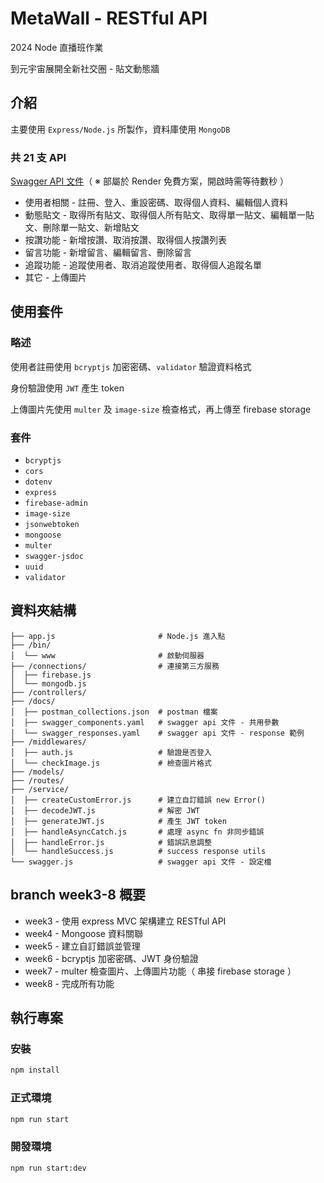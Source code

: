 # MetaWall - RESTful API

2024 Node 直播班作業

到元宇宙展開全新社交圈 - 貼文動態牆

## 介紹

主要使用 ``Express/Node.js`` 所製作，資料庫使用 ``MongoDB``

### 共 21 支 API

[Swagger API 文件](https://node-training-2024.onrender.com/api-docs/)（ ※ 部屬於 Render 免費方案，開啟時需等待數秒 ）

* 使用者相關 - 註冊、登入、重設密碼、取得個人資料、編輯個人資料
* 動態貼文 - 取得所有貼文、取得個人所有貼文、取得單一貼文、編輯單一貼文、刪除單一貼文、新增貼文
* 按讚功能 - 新增按讚、取消按讚、取得個人按讚列表
* 留言功能 - 新增留言、編輯留言、刪除留言
* 追蹤功能 - 追蹤使用者、取消追蹤使用者、取得個人追蹤名單
* 其它 - 上傳圖片

## 使用套件

### 略述

使用者註冊使用 ``bcryptjs`` 加密密碼、``validator`` 驗證資料格式

身份驗證使用 ``JWT`` 產生 token

上傳圖片先使用 ``multer`` 及 ``image-size`` 檢查格式，再上傳至 firebase storage

### 套件
* ``bcryptjs``
* ``cors``
* ``dotenv``
* ``express``
* ``firebase-admin``
* ``image-size``
* ``jsonwebtoken``
* ``mongoose``
* ``multer``
* ``swagger-jsdoc``
* ``uuid``
* ``validator``

## 資料夾結構

```
├── app.js                       # Node.js 進入點
├── /bin/
│  └── www                       # 啟動伺服器
├── /connections/                # 連接第三方服務
│  ├── firebase.js
│  └── mongodb.js
├── /controllers/
├── /docs/
│  ├── postman_collections.json  # postman 檔案
│  ├── swagger_components.yaml   # swagger api 文件 - 共用參數
│  └── swagger_responses.yaml    # swagger api 文件 - response 範例
├── /middlewares/
│  ├── auth.js                   # 驗證是否登入
│  └── checkImage.js             # 檢查圖片格式
├── /models/
├── /routes/
├── /service/
│  ├── createCustomError.js      # 建立自訂錯誤 new Error()
│  ├── decodeJWT.js              # 解密 JWT
│  ├── generateJWT.js            # 產生 JWT token
│  ├── handleAsyncCatch.js       # 處理 async fn 非同步錯誤
│  ├── handleError.js            # 錯誤訊息調整
│  └── handleSuccess.js          # success response utils
└── swagger.js                   # swagger api 文件 - 設定檔

```

## branch week3-8 概要

* week3 - 使用 express MVC 架構建立 RESTful API
* week4 - Mongoose 資料關聯
* week5 - 建立自訂錯誤並管理
* week6 - bcryptjs 加密密碼、JWT 身份驗證
* week7 - multer 檢查圖片、上傳圖片功能（ 串接 firebase storage ）
* week8 - 完成所有功能

## 執行專案

### 安裝

```sh
npm install
```

### 正式環境

```sh
npm run start
```

### 開發環境

```sh
npm run start:dev
```
